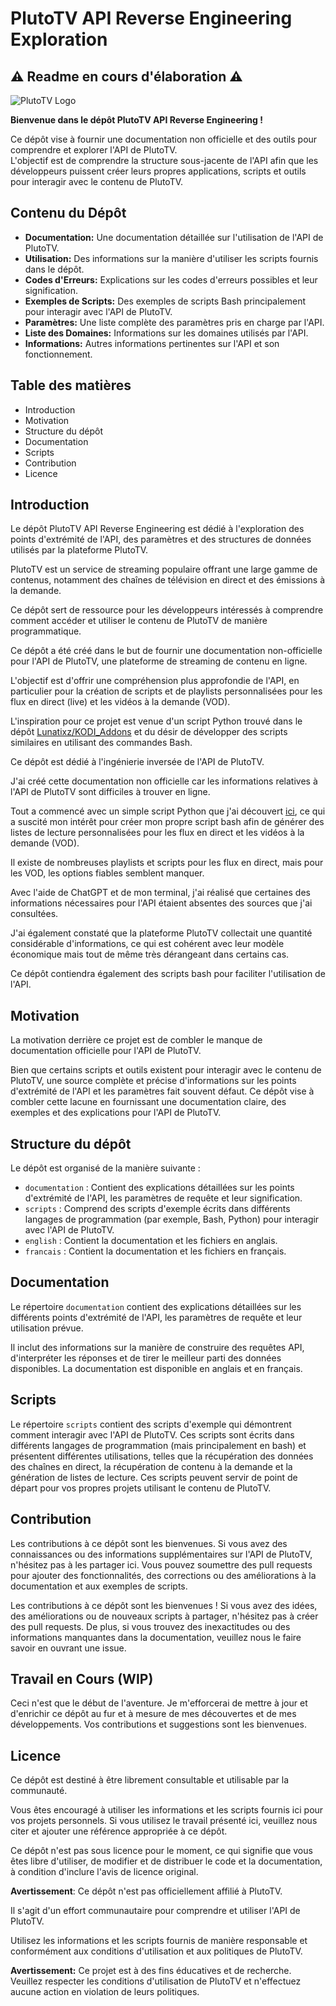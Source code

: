 # PlutoTV API Reverse Engineering Exploration

## ⚠ Readme en cours d'élaboration ⚠

![PlutoTV Logo](https://theme.zdassets.com/theme_assets/496583/3858e8e3a2863ec7bb974be916d374968f5674d7.png)

**Bienvenue dans le dépôt PlutoTV API Reverse Engineering !**

Ce dépôt vise à fournir une documentation non officielle et des outils pour comprendre et explorer l'API de PlutoTV.  
L'objectif est de comprendre la structure sous-jacente de l'API afin que les développeurs puissent créer leurs propres applications, scripts et outils pour interagir avec le contenu de PlutoTV.

## Contenu du Dépôt

- **Documentation:** Une documentation détaillée sur l'utilisation de l'API de PlutoTV.
- **Utilisation:** Des informations sur la manière d'utiliser les scripts fournis dans le dépôt.
- **Codes d'Erreurs:** Explications sur les codes d'erreurs possibles et leur signification.
- **Exemples de Scripts:** Des exemples de scripts Bash principalement pour interagir avec l'API de PlutoTV.
- **Paramètres:** Une liste complète des paramètres pris en charge par l'API.
- **Liste des Domaines:** Informations sur les domaines utilisés par l'API.
- **Informations:** Autres informations pertinentes sur l'API et son fonctionnement.


## Table des matières

- Introduction
- Motivation
- Structure du dépôt
- Documentation
- Scripts
- Contribution
- Licence

## Introduction

Le dépôt PlutoTV API Reverse Engineering est dédié à l'exploration des points d'extrémité de l'API, des paramètres et des structures de données utilisés par la plateforme PlutoTV. 

PlutoTV est un service de streaming populaire offrant une large gamme de contenus, notamment des chaînes de télévision en direct et des émissions à la demande. 

Ce dépôt sert de ressource pour les développeurs intéressés à comprendre comment accéder et utiliser le contenu de PlutoTV de manière programmatique.

Ce dépôt a été créé dans le but de fournir une documentation non-officielle pour l'API de PlutoTV, une plateforme de streaming de contenu en ligne. 

L'objectif est d'offrir une compréhension plus approfondie de l'API, en particulier pour la création de scripts et de playlists personnalisées pour les flux en direct (live) et les vidéos à la demande (VOD).

L'inspiration pour ce projet est venue d'un script Python trouvé dans le dépôt [Lunatixz/KODI_Addons](https://github.com/Lunatixz/KODI_Addons) et du désir de développer des scripts similaires en utilisant des commandes Bash.

Ce dépôt est dédié à l'ingénierie inversée de l'API de PlutoTV.

J'ai créé cette documentation non officielle car les informations relatives à l'API de PlutoTV sont difficiles à trouver en ligne.

Tout a commencé avec un simple script Python que j'ai découvert [ici](https://github.com/Lunatixz/KODI_Addons/blob/master/plugin.video.plutotv/resources/lib/plutotv.py), ce qui a suscité mon intérêt pour créer mon propre script bash afin de générer des listes de lecture personnalisées pour les flux en direct et les vidéos à la demande (VOD).

Il existe de nombreuses playlists et scripts pour les flux en direct, mais pour les VOD, les options fiables semblent manquer.

Avec l'aide de ChatGPT et de mon terminal, j'ai réalisé que certaines des informations nécessaires pour l'API étaient absentes des sources que j'ai consultées.

J'ai également constaté que la plateforme PlutoTV collectait une quantité considérable d'informations, ce qui est cohérent avec leur modèle économique mais tout de même très dérangeant dans certains cas.

Ce dépôt contiendra également des scripts bash pour faciliter l'utilisation de l'API.


## Motivation

La motivation derrière ce projet est de combler le manque de documentation officielle pour l'API de PlutoTV. 

Bien que certains scripts et outils existent pour interagir avec le contenu de PlutoTV, une source complète et précise d'informations sur les points d'extrémité de l'API et les paramètres fait souvent défaut. 
Ce dépôt vise à combler cette lacune en fournissant une documentation claire, des exemples et des explications pour l'API de PlutoTV.

## Structure du dépôt

Le dépôt est organisé de la manière suivante :

- `documentation` : Contient des explications détaillées sur les points d'extrémité de l'API, les paramètres de requête et leur signification.
- `scripts` : Comprend des scripts d'exemple écrits dans différents langages de programmation (par exemple, Bash, Python) pour interagir avec l'API de PlutoTV.
- `english` : Contient la documentation et les fichiers en anglais.
- `francais` : Contient la documentation et les fichiers en français.

## Documentation

Le répertoire `documentation` contient des explications détaillées sur les différents points d'extrémité de l'API, les paramètres de requête et leur utilisation prévue. 

Il inclut des informations sur la manière de construire des requêtes API, d'interpréter les réponses et de tirer le meilleur parti des données disponibles. La documentation est disponible en anglais et en français.

## Scripts

Le répertoire `scripts` contient des scripts d'exemple qui démontrent comment interagir avec l'API de PlutoTV. Ces scripts sont écrits dans différents langages de programmation (mais principalement en bash) et présentent différentes utilisations, telles que la récupération des données des chaînes en direct, la récupération de contenu à la demande et la génération de listes de lecture. Ces scripts peuvent servir de point de départ pour vos propres projets utilisant le contenu de PlutoTV.

## Contribution

Les contributions à ce dépôt sont les bienvenues. 
Si vous avez des connaissances ou des informations supplémentaires sur l'API de PlutoTV, n'hésitez pas à les partager ici. 
Vous pouvez soumettre des pull requests pour ajouter des fonctionnalités, des corrections ou des améliorations à la documentation et aux exemples de scripts.

Les contributions à ce dépôt sont les bienvenues ! 
Si vous avez des idées, des améliorations ou de nouveaux scripts à partager, n'hésitez pas à créer des pull requests. De plus, si vous trouvez des inexactitudes ou des informations manquantes dans la documentation, veuillez nous le faire savoir en ouvrant une issue.

## Travail en Cours (WIP)

Ceci n'est que le début de l'aventure. Je m'efforcerai de mettre à jour et d'enrichir ce dépôt au fur et à mesure de mes découvertes et de mes développements. Vos contributions et suggestions sont les bienvenues.


## Licence

Ce dépôt est destiné à être librement consultable et utilisable par la communauté. 

Vous êtes encouragé à utiliser les informations et les scripts fournis ici pour vos projets personnels. Si vous utilisez le travail présenté ici, veuillez nous citer et ajouter une référence appropriée à ce dépôt.

Ce dépôt n'est pas sous licence pour le moment, ce qui signifie que vous êtes libre d'utiliser, de modifier et de distribuer le code et la documentation, à condition d'inclure l'avis de licence original.

**Avertissement**: Ce dépôt n'est pas officiellement affilié à PlutoTV. 

Il s'agit d'un effort communautaire pour comprendre et utiliser l'API de PlutoTV. 

Utilisez les informations et les scripts fournis de manière responsable et conformément aux conditions d'utilisation et aux politiques de PlutoTV.

**Avertissement:** Ce projet est à des fins éducatives et de recherche. Veuillez respecter les conditions d'utilisation de PlutoTV et n'effectuez aucune action en violation de leurs politiques.
